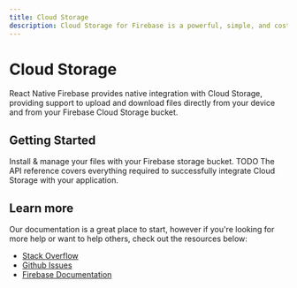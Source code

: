 ```yaml
---
title: Cloud Storage
description: Cloud Storage for Firebase is a powerful, simple, and cost-effective object storage service built for Google scale 
---
```


# Cloud Storage

React Native Firebase provides native integration with Cloud Storage, providing support to upload and download files
directly from your device and from your Firebase Cloud Storage bucket. 

<Youtube id="_tyjqozrEPY" />

## Getting Started

<Grid>
	<Block
		icon="cloud_queue"
		color="#ffc107"
		title="Quick Start"
		to="/{{ version }}/storage/quick-start"
	>
    Install & manage your files with your Firebase storage bucket.
	</Block>
	<Block
		icon="school"
		color="#4CAF50"
		title="Guides"
		to="/guides?tag=storage"
	>
	  TODO
	</Block>
  <Block
		icon="layers"
		color="#03A9F4"
		title="Reference"
		to="/{{ version }}/perf/reference"
	>
    The API reference covers everything required to successfully integrate Cloud Storage with your application.
	</Block>
</Grid>

## Learn more

Our documentation is a great place to start, however if you're looking for more help or want to help others, 
check out the resources below:

- [Stack Overflow](https://stackoverflow.com/questions/tagged/react-native-firebase-storage)
- [Github Issues](https://github.com/invertase/react-native-firebase/issues?utf8=%E2%9C%93&q=is%3Aissue+sort%3Aupdated-desc+label%3Astorage+)
- [Firebase Documentation](https://firebase.google.com/docs/storage?utm_source=invertase&utm_medium=react-native-firebase&utm_campaign=storage)
